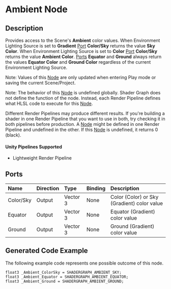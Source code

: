 # Ambient Node

## Description

Provides access to the Scene's **Ambient** color values. When Environment Lighting Source is set to **Gradient** [Port](Port.md) **Color/Sky** returns the value **Sky Color**. When Environment Lighting Source is set to **Color** [Port](Port.md) **Color/Sky** returns the value **Ambient Color**. [Ports](Port.md) **Equator** and **Ground** always return the values **Equator Color** and **Ground Color** regardless of the current Environment Lighting Source.

Note: Values of this [Node](Node.md) are only updated when entering Play mode or saving the current Scene/Project.

Note: The behavior of this [Node](Node.md) is undefined globally. Shader Graph does not define the function of the node. Instead, each Render Pipeline defines what HLSL code to execute for this [Node](Node.md).

Different Render Pipelines may produce different results. If you're building a shader in one Render Pipeline that you want to use in both, try checking it in both pipelines before production. A [Node](Node.md) might be defined in one Render Pipeline and undefined in the other. If this [Node](Node.md) is undefined, it returns 0 (black).

#### Unity Pipelines Supported
- Lightweight Render Pipeline

## Ports

| Name        | Direction           | Type  | Binding | Description |
|:------------ |:-------------|:-----|:---|:---|
| Color/Sky    | Output | Vector 3 | None | Color (Color) or Sky (Gradient) color value |
| Equator      | Output | Vector 3 | None | Equator (Gradient) color value |
| Ground       | Output | Vector 3 | None | Ground (Gradient) color value |

## Generated Code Example

The following example code represents one possible outcome of this node.

```
float3 _Ambient_ColorSky = SHADERGRAPH_AMBIENT_SKY;
float3 _Ambient_Equator = SHADERGRAPH_AMBIENT_EQUATOR;
float3 _Ambient_Ground = SHADERGRAPH_AMBIENT_GROUND;
```
